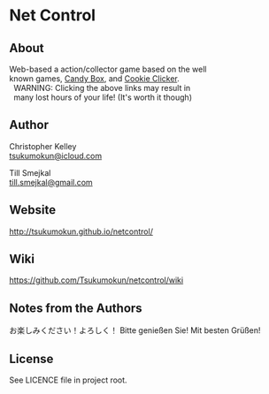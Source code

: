 Net Control
==========

About
----------
Web-based a action/collector game based on the well<br/>
known games, [Candy Box](http://candies.aniwey.net/), 
and [Cookie Clicker](http://orteil.dashnet.org/cookieclicker/).<br/>
&nbsp;&nbsp;WARNING: Clicking the above links may result in <br/>
&nbsp;&nbsp;many lost hours of your life! (It's worth it though)

Author
--- 
Christopher Kelley<br/>
[tsukumokun@icloud.com](mailto:tsukumokun@icloud.com)

Till Smejkal<br/>
[till.smejkal@gmail.com](mailto:till.smejkal@gmail.com)

Website
---
http://tsukumokun.github.io/netcontrol/

Wiki
---
https://github.com/Tsukumokun/netcontrol/wiki

Notes from the Authors
---
お楽しみください！よろしく！
Bitte genießen Sie! Mit besten Grüßen!

License
----------
See LICENCE file in project root.